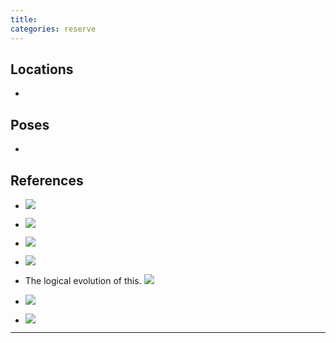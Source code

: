 ```yaml
---
title: 
categories: reserve
---
```




## Locations

- 

## Poses

* 

## References

* ![](http://i.imgur.com/F3WPXHH.png)

* ![](http://i.imgur.com/uCWx5S1.png)

* ![](http://i.imgur.com/QiD9zH4.png)

* ![](http://i.imgur.com/fHJO91E.png)

* The logical evolution of this. ![](http://i.imgur.com/JPkOcTr.png)

* ![](http://i.imgur.com/pxgRp3o.jpg)

* ![](http://i.imgur.com/2yqznCR.png)

---

